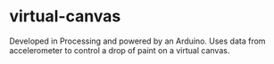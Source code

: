 # virtual-canvas
Developed in Processing and powered by an Arduino. Uses data from accelerometer to control a drop of paint on a virtual canvas.
